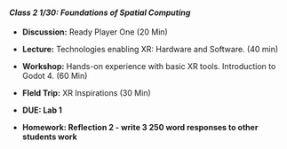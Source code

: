 #### *Class 2 1/30: Foundations of Spatial Computing*

- **Discussion:** Ready Player One (20 Min)
- **Lecture:** Technologies enabling XR: Hardware and Software. (40 min)
- **Workshop:** Hands-on experience with basic XR tools. Introduction to Godot 4. (60 Min)
- **FIeld Trip:** XR Inspirations (30 Min)

- **DUE: Lab 1**
- **Homework: Reflection 2 - write 3 250 word responses to other students work**
